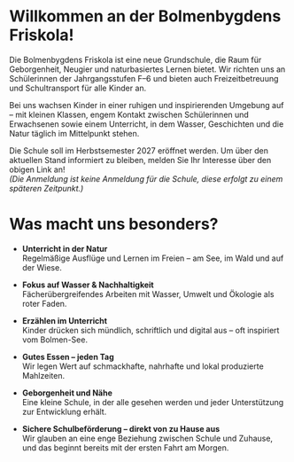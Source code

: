 ---
---

# Willkommen an der Bolmenbygdens Friskola!

Die Bolmenbygdens Friskola ist eine neue Grundschule, die Raum für Geborgenheit, Neugier und naturbasiertes Lernen bietet. Wir richten uns an Schülerinnen der Jahrgangsstufen F–6 und bieten auch Freizeitbetreuung und Schultransport für alle Kinder an.

Bei uns wachsen Kinder in einer ruhigen und inspirierenden Umgebung auf – mit kleinen Klassen, engem Kontakt zwischen Schülerinnen und Erwachsenen sowie einem Unterricht, in dem Wasser, Geschichten und die Natur täglich im Mittelpunkt stehen.

Die Schule soll im Herbstsemester 2027 eröffnet werden. Um über den aktuellen Stand informiert zu bleiben, melden Sie Ihr Interesse über den obigen Link an!  
*(Die Anmeldung ist keine Anmeldung für die Schule, diese erfolgt zu einem späteren Zeitpunkt.)*

# Was macht uns besonders?
- **Unterricht in der Natur**    
    Regelmäßige Ausflüge und Lernen im Freien – am See, im Wald und auf der Wiese.

- **Fokus auf Wasser & Nachhaltigkeit**    
Fächerübergreifendes Arbeiten mit Wasser, Umwelt und Ökologie als roter Faden.

- **Erzählen im Unterricht**    
Kinder drücken sich mündlich, schriftlich und digital aus – oft inspiriert vom Bolmen-See.

- **Gutes Essen – jeden Tag**    
Wir legen Wert auf schmackhafte, nahrhafte und lokal produzierte Mahlzeiten.

- **Geborgenheit und Nähe**    
Eine kleine Schule, in der alle gesehen werden und jeder Unterstützung zur Entwicklung erhält.

- **Sichere Schulbeförderung – direkt von zu Hause aus**  
Wir glauben an eine enge Beziehung zwischen Schule und Zuhause, und das beginnt bereits mit der ersten Fahrt am Morgen.
